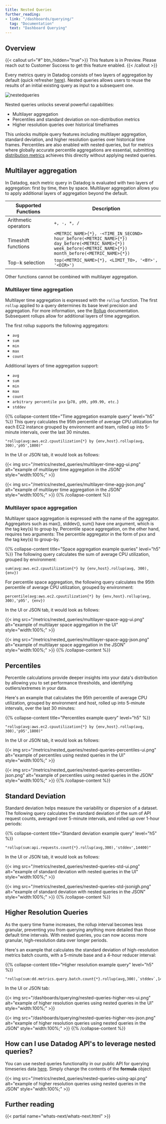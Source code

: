 ```yaml
---
title: Nested Queries
further_reading:
- link: "/dashboards/querying/"
  tag: "Documentation"
  text: "Dashboard Querying"
---
```


## Overview

{{< callout url="#" btn_hidden="true">}}
  This feature is in Preview. Please reach out to Customer Success to get this feature enabled. 
{{< /callout >}}  

Every metrics query in Datadog consists of two layers of aggregation by default (quick refresher [here](https://docs-staging.datadoghq.com/rachealou/nested-queries-updates/metrics/#anatomy-of-a-metric-query)). 
Nested queries allows users to reuse the results of an initial existing query as input to a subsequent one. 

![nestedqueries](https://github.com/user-attachments/assets/b1b0a116-70cb-40da-a48a-2ab318a17d12)

Nested queries unlocks several powerful capabilities: 

- Multilayer aggregation 
- Percentiles and standard deviation on non-distribution metrics
- Higher resolution queries over historical timeframes

This unlocks multiple query features including multilayer aggregation, standard deviation, and higher resolution queries over historical time frames. Percentiles are also enabled with nested queries, but for metrics where globally accurate percentile aggregations are essential, submitting [distribution metrics][4] achieves this directly without applying nested queries. 



## Multilayer aggregation

In Datadog, each metric query in Datadog is evaluated with two layers of aggregation: first by time, then by space. Multilayer aggregation allows you to apply additional layers of aggregation beyond the default.

| Supported Functions   | Description                                                                                    |
|-----------------------|-----------------------------------------------------------------------------------------------|
| Arithmetic operators   | `+, -, *, /`                                                                                  |
| Timeshift functions    | `<METRIC_NAME>{*}, -<TIME_IN_SECOND>`<br> `hour_before(<METRIC_NAME>{*})`<br> `day_before(<METRIC_NAME>{*})`<br> `week_before(<METRIC_NAME>{*})`<br> `month_before(<METRIC_NAME>{*})` |
| Top-k selection        | `top(<METRIC_NAME>{*}, <LIMIT_TO>, '<BY>', '<DIR>')`                                         |

Other functions cannot be combined with multilayer aggregation.

### Multilayer time aggregation

Multilayer time aggregation is expressed with the `rollup` function. The first `rollup` applied to a query determines its base level precision and aggregation. For more information, see the [Rollup][1] documentation. Subsequent rollups allow for additional layers of time aggregation.

The first rollup supports the following aggregators:
- `avg`
- `sum`
- `min`
- `max`
- `count`

Additional layers of time aggregation support:

- `avg`
- `sum`
- `min`
- `max`
- `count`
- `arbitrary percentile pxx` (`p78, p99, p99.99, etc.`)
- `stddev`

{{% collapse-content title="Time aggregation example query" level="h5" %}}
This query calculates the 95th percentile of average CPU utilization for each EC2 instance grouped by environment and team, rolled up into 5-minute intervals, over the last 30 minutes.

```text
"rollup(avg:aws.ec2.cpuutilization{*} by {env,host}.rollup(avg, 300),'p95',1800)"
```

In the UI or JSON tab, it would look as follows:

{{< img src="/metrics/nested_queries/multilayer-time-agg-ui.png" alt="example of multilayer time aggregation in the JSON" style="width:100%;" >}}

{{< img src="/metrics/nested_queries/multilayer-time-agg-json.png" alt="example of multilayer time aggregation in the JSON" style="width:100%;" >}}
{{% /collapse-content %}} 


### Multilayer space aggregation

Multilayer space aggregation is expressed with the name of the aggregator. Aggregators such as max(), stddev(), sum() have one argument, which is the tag key(s) to group by. Percentile space aggregation, on the other hand, requires two arguments: The percentile aggregator in the form of pxx and the tag key(s) to group-by.

{{% collapse-content title="Space aggregation example queries" level="h5" %}}
The following query calculates the sum of average CPU utilization, grouped by environment:

```text
sum(avg:aws.ec2.cpuutilization{*} by {env,host}.rollup(avg, 300),{env})
```

For percentile space aggregation, the following query calculates the 95th percentile of average CPU utilization, grouped by environment:

```text
percentile(avg:aws.ec2.cpuutilization{*} by {env,host}.rollup(avg, 300),'p95', {env})
```
In the UI or JSON tab, it would look as follows:

{{< img src="/metrics/nested_queries/multilayer-space-agg-ui.png" alt="example of multilayer space aggregation in the UI" style="width:100%;" >}}

{{< img src="/metrics/nested_queries/multilayer-space-agg-json.png" alt="example of multilayer space aggregation in the JSON" style="width:100%;" >}}
{{% /collapse-content %}} 



## Percentiles

Percentile calculations provide deeper insights into your data's distribution by allowing you to set performance thresholds, and identifying outliers/extremes in your data.

Here's an example that calculates the 95th percentile of average CPU utilization, grouped by environment and host, rolled up into 5-minute intervals, over the last 30 minutes:

{{% collapse-content title="Percentiles example query" level="h5" %}}
```text
"rollup(avg:aws.ec2.cpuutilization{*} by {env,host}.rollup(avg, 300),'p95',1800)"
```

In the UI or JSON tab, it would look as follows:

 {{< img src="/metrics/nested_queries/nested-queries-percentiles-ui.png" alt="example of percentiles  using nested queries in the UI" style="width:100%;" >}}

 {{< img src="/metrics/nested_queries/nested-queries-percentiles-json.png" alt="example of percentiles  using nested queries in the JSON" style="width:100%;" >}}
{{% /collapse-content %}} 



## Standard Deviation

Standard deviation helps measure the variability or dispersion of a dataset. The following query calculates the standard deviation of the sum of API request counts, averaged over 5-minute intervals, and rolled up over 1-hour periods:

{{% collapse-content title="Standard deviation example query" level="h5" %}}
```text
"rollup(sum:api.requests.count{*}.rollup(avg,300),'stddev',14400)"
```
In the UI or JSON tab, it would look as follows:

 {{< img src="/metrics/nested_queries/nested-queries-std-ui.png" alt="example of standard deviation with nested queries in the UI" style="width:100%;" >}}

 {{< img src="/metrics/nested_queries/nested-queries-std-jsonigh.png" alt="example of standard deviation with nested queries in the JSON" style="width:100%;" >}}
{{% /collapse-content %}} 



## Higher Resolution Queries

As the query time frame increases, the rollup interval becomes less granular, preventing you from querying anything more detailed than those default time intervals. With nested queries, you can now access more granular, high-resolution data over longer periods.

Here's an example that calculates the standard deviation of high-resolution metrics batch counts, with a 5-minute base and a 4-hour reducer interval:

{{% collapse-content title="Higher resolution example query" level="h5" %}}
```text
"rollup(sum:dd.metrics.query.batch.count{*}.rollup(avg,300),`stddev`,14400)"
```
In the UI or JSON tab:

{{< img src="/dashboards/querying/nested-queries-higher-res-ui.png" alt="example of higher resolution queries using nested queries in the UI" style="width:100%;" >}}

{{< img src="/dashboards/querying/nested-queries-higher-res-json.png" alt="example of higher resolution queries using nested queries in the JSON" style="width:100%;" >}}
{{% /collapse-content %}} 



## How can I use Datadog API's to leverage nested queries?
You can use nested queries functionality in our public API for querying timeseries data [here][3]. Simply change the contents of the **formula** object


 {{< img src="/metrics/nested_queries/nested-queries-using-api.png" alt="example of higher resolution queries using nested queries in the JSON" style="width:100%;" >}}


## Further reading

{{< partial name="whats-next/whats-next.html" >}}

[1]: /dashboards/functions/rollup/
[2]: /metrics/#configure-time-aggregation
[3]: /metrics/#query-timeseries-data-across-multiple-products
[4]: /metrics/distributions/
